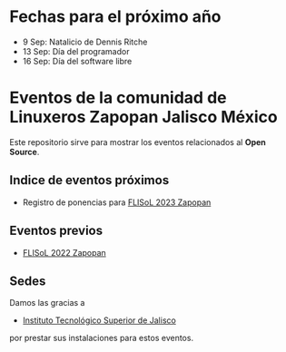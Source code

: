 # Fechas para el próximo año

* 9 Sep: Natalicio de Dennis Ritche
* 13 Sep: Día del programador
* 16 Sep: Día del software libre

# Eventos de la comunidad de Linuxeros Zapopan Jalisco México

Este repositorio sirve para mostrar los eventos relacionados al
**Open Source**.


## Indice de eventos próximos

* Registro de ponencias para [FLISoL 2023 Zapopan](/zapopan/FLISoL2023/README.md)

## Eventos previos

* [FLISoL 2022 Zapopan](/zapopan/FLISoL2022/README.md)

## Sedes

Damos las gracias a

* [Instituto Tecnológico Superior de Jalisco](https://www.tecmm.edu.mx/)

por prestar sus instalaciones para estos eventos.

<!-- modeline
 vi: ts=8 sw=4 sts=4 et spl=es spell
-->
